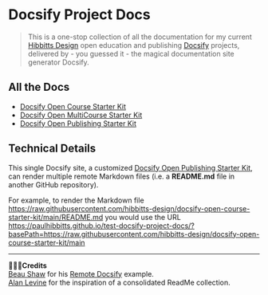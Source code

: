 # Docsify Project Docs

> This is a one-stop collection of all the documentation for my current [Hibbitts Design](https://hibbittsdesign.org/) open education and publishing [Docsify](https://docsify.js.org/#/) projects, delivered by - you guessed it - the magical documentation site generator Docsify.

## All the Docs

* [Docsify Open Course Starter Kit](https://paulhibbitts.github.io/test-docsify-project-docs/?basePath=https://raw.githubusercontent.com/hibbitts-design/docsify-open-course-starter-kit/main)
* [Docsify Open MultiCourse Starter Kit](https://paulhibbitts.github.io/test-docsify-project-docs/?basePath=https://raw.githubusercontent.com/hibbitts-design/docsify-open-multicourse-starter-kit/main)
* [Docsify Open Publishing Starter Kit](https://paulhibbitts.github.io/test-docsify-project-docs/?basePath=https://raw.githubusercontent.com/hibbitts-design/docsify-open-publishing-starter-kit/main)

## Technical Details

This single Docsify site, a customized [Docsify Open Publishing Starter Kit](https://github.com/hibbitts-design/docsify-open-publishing-starter-kit), can render multiple remote Markdown files (i.e. a **README.md** file in another GitHub repository).  

For example, to render the Markdown file https://raw.githubusercontent.com/hibbitts-design/docsify-open-course-starter-kit/main/README.md  you would use the URL https://paulhibbitts.github.io/test-docsify-project-docs/?basePath=https://raw.githubusercontent.com/hibbitts-design/docsify-open-course-starter-kit/main

---

**🙇🏻‍♂️Credits**  
[Beau Shaw](https://github.com/DaddyWarbucks) for his [Remote Docsify](https://github.com/DaddyWarbucks/remote-docsify) example.  
[Alan Levine](https://github.com/cogdog) for the inspiration of a consolidated ReadMe collection.
